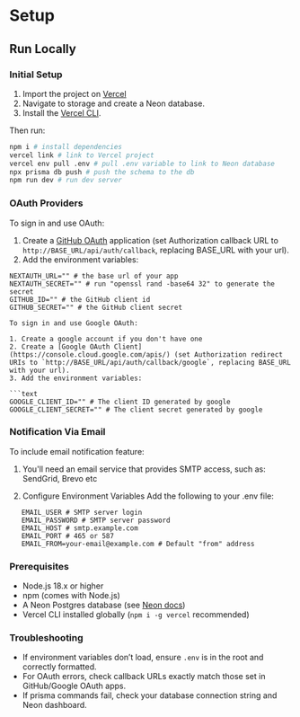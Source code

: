 # Setup

## Run Locally

### Initial Setup

1. Import the project on [Vercel](https://vercel.com)
2. Navigate to storage and create a Neon database.
3. Install the [Vercel CLI](https://vercel.com/docs/cli).

Then run:

```bash
npm i # install dependencies
vercel link # link to Vercel project
vercel env pull .env # pull .env variable to link to Neon database
npx prisma db push # push the schema to the db
npm run dev # run dev server
```

### OAuth Providers

To sign in and use OAuth:

1. Create a [GitHub OAuth](https://github.com/settings/apps/new) application (set Authorization callback URL to `http://BASE_URL/api/auth/callback`, replacing BASE_URL with your url).
2. Add the environment variables:

````text
NEXTAUTH_URL="" # the base url of your app
NEXTAUTH_SECRET="" # run "openssl rand -base64 32" to generate the secret
GITHUB_ID="" # the GitHub client id
GITHUB_SECRET="" # the GitHub client secret

To sign in and use Google OAuth:

1. Create a google account if you don't have one
2. Create a [Google OAuth Client](https://console.cloud.google.com/apis/) (set Authorization redirect URIs to `http://BASE_URL/api/auth/callback/google`, replacing BASE_URL with your url).
3. Add the environment variables:

```text
GOOGLE_CLIENT_ID="" # The client ID generated by google
GOOGLE_CLIENT_SECRET="" # The client secret generated by google
````

### Notification Via Email

To include email notification feature:

1. You'll need an email service that provides SMTP access, such as: SendGrid, Brevo etc

2. Configure Environment Variables
   Add the following to your .env file:

```text
   EMAIL_USER # SMTP server login
   EMAIL_PASSWORD # SMTP server password
   EMAIL_HOST # smtp.example.com
   EMAIL_PORT # 465 or 587
   EMAIL_FROM=your-email@example.com # Default "from" address
```

### Prerequisites

- Node.js 18.x or higher  
- npm (comes with Node.js)  
- A Neon Postgres database (see [Neon docs](https://neon.tech/docs))  
- Vercel CLI installed globally (`npm i -g vercel` recommended)  

### Troubleshooting

- If environment variables don’t load, ensure `.env` is in the root and correctly formatted.  
- For OAuth errors, check callback URLs exactly match those set in GitHub/Google OAuth apps.  
- If prisma commands fail, check your database connection string and Neon dashboard.  

